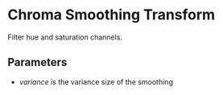 # Chroma Smoothing Transform

Filter hue and saturation channels.

## Parameters

* *variance* is the variance size of the smoothing

